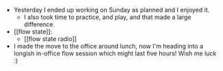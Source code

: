 - Yesterday I ended up working on Sunday as planned and I enjoyed it.
  - I also took time to practice, and play, and that made a large difference.
- [[flow state]]:
  - [[flow state radio]]
- I made the move to the office around lunch, now I'm heading into a longish in-office flow session which might last five hours! Wish me luck :)
